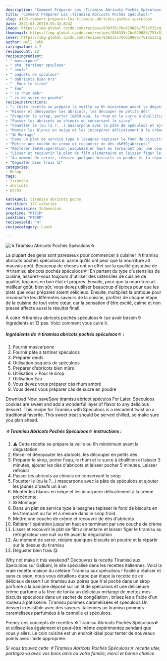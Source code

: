 ```yaml
---
description: "Comment Préparer Les ☆Tiramisu Abricots Pochés Spéculoos☆"
title: "Comment Préparer Les ☆Tiramisu Abricots Pochés Spéculoos☆"
slug: 4193-comment-preparer-les-tiramisu-abricots-poches-speculoos
date: 2021-01-26T19:55:33.824Z
image: https://img-global.cpcdn.com/recipes/830335c7bc029886/751x532cq70/☆tiramisu-abricots-poches-speculoos☆-photo-principale-de-la-recette.jpg
thumbnail: https://img-global.cpcdn.com/recipes/830335c7bc029886/751x532cq70/☆tiramisu-abricots-poches-speculoos☆-photo-principale-de-la-recette.jpg
cover: https://img-global.cpcdn.com/recipes/830335c7bc029886/751x532cq70/☆tiramisu-abricots-poches-speculoos☆-photo-principale-de-la-recette.jpg
author: Nell Cobb
ratingvalue: 4.7
reviewcount: 12
recipeingredient:
- " mascarpone"
- " pte  tartiner spculoos"
- " oeufs"
- " paquets de spculoos"
- " dabricots bien mrs"
- "  Pour le sirop"
- " Eau"
- " cs rhum ambr"
- " cs de sucre en poudre"
recipeinstructions:
- "⚠️ Cette recette se prépare la veille ou 6h mininimum avant la dégustation"
- "Rincer et dénoyauter les abricots, les découper en petits dés"
- "Préparer le sirop, porter l&#39;eau, le rhum et le sucre à ébullition et laisser 3 minutes, ajouter les dès d&#39;abricots et laisser pocher 5 minutes. Laisser refroidir"
- "Passer les abricots au chinois en conservant le sirop"
- "Fouetter le (ou la ?...) mascarpone avec la pâte de spéculoos et ajouter les jaunes d&#39;oeufs un à un"
- "Monter les blancs en neige et les incorporer délicatement à la crème précédente"
- "》》 Montage"
- "Dans un plat de service type à lasagnes tapisser le fond de biscuits en les trempant au fur et à mesure dans le sirop froid"
- "Mettre une couche de crème et recouvrir de dés d&#39;abricots"
- "Réitérer l&#39;opération jusqu&#39;en haut en terminant par une couche de crème"
- "Lisser et recouvrir le plat de film alimentaire et laisser figer le tiramisu au réfrigérateur une nuit ou 6h avant la dégustation"
- "Au moment de servir, réduire quelques biscuits en poudre et la répartir sur le dessus du tiramisu"
- "Déguster bien frais 😋"
categories:
- Resep
tags:
- tiramisu
- abricots
- pochs

katakunci: tiramisu abricots pochs 
nutrition: 127 calories
recipecuisine: Indonesian
preptime: "PT21M"
cooktime: "PT40M"
recipeyield: "4"
recipecategory: Lunch

---
```



![☆Tiramisu Abricots Pochés Spéculoos☆](https://img-global.cpcdn.com/recipes/830335c7bc029886/751x532cq70/☆tiramisu-abricots-poches-speculoos☆-photo-principale-de-la-recette.jpg)

La plupart des gens sont paresseux pour commencer à cuisiner ☆tiramisu abricots pochés spéculoos☆ parce qu'ils ont peur que la nourriture ait mauvais goût. Beaucoup de choses ont un effet sur la qualité gustative de ☆tiramisu abricots pochés spéculoos☆! En partant du type d'ustensiles de cuisine, assurez-vous toujours d'utiliser des ustensiles de cuisine de qualité, toujours en bon état et propres. Ensuite, pour que la nourriture ait meilleur goût, bien sûr, vous devez utiliser beaucoup d'épices pour que les plats que vous préparez soient délicieux. Ensuite, multipliez la pratique pour reconnaître les différentes saveurs de la cuisine, profitez de chaque étape de la cuisine de tout votre cœur, car la sensation d'être excité, calme et non pressé affecte aussi le résultat final!

<!--inarticleads1-->

À cuire ☆tiramisu abricots pochés spéculoos☆ tue avoir besoin 9 Ingrédients et 13 pas. Voici comment vous cuire il.

##### Ingrédients de ☆tiramisu abricots pochés spéculoos☆ :

1. Fournir  mascarpone
1. Fournir  pâte à tartiner spéculoos
1. Préparer  oeufs
1. Utilisation  paquets de spéculoos
1. Préparer  d&#39;abricots bien mûrs
1. Utilisation  &gt; Pour le sirop
1. Utilisation  Eau
1. Vous devez vous préparer  càs rhum ambré
1. Vous devez vous préparer  càs de sucre en poudre


Download Now. saveSave tiramisu abricot spéculos For Later. Speculoos cookies are sweet and add a wonderful layer of flavor to any delicious dessert. This recipe for Tiramisu with Speculoos is a decadent twist on a traditional favorite. This sweet treat should be served chilled, so make sure you plan ahead. 

<!--inarticleads2-->

##### ☆Tiramisu Abricots Pochés Spéculoos☆ instructions :

1. ⚠️ Cette recette se prépare la veille ou 6h mininimum avant la dégustation
1. Rincer et dénoyauter les abricots, les découper en petits dés
1. Préparer le sirop, porter l&#39;eau, le rhum et le sucre à ébullition et laisser 3 minutes, ajouter les dès d&#39;abricots et laisser pocher 5 minutes. Laisser refroidir
1. Passer les abricots au chinois en conservant le sirop
1. Fouetter le (ou la ?...) mascarpone avec la pâte de spéculoos et ajouter les jaunes d&#39;oeufs un à un
1. Monter les blancs en neige et les incorporer délicatement à la crème précédente
1. 》》 Montage
1. Dans un plat de service type à lasagnes tapisser le fond de biscuits en les trempant au fur et à mesure dans le sirop froid
1. Mettre une couche de crème et recouvrir de dés d&#39;abricots
1. Réitérer l&#39;opération jusqu&#39;en haut en terminant par une couche de crème
1. Lisser et recouvrir le plat de film alimentaire et laisser figer le tiramisu au réfrigérateur une nuit ou 6h avant la dégustation
1. Au moment de servir, réduire quelques biscuits en poudre et la répartir sur le dessus du tiramisu
1. Déguster bien frais 😋


Why not make it this weekend? Découvrez la recette Tiramisù aux Speculoos sur Galbani, le site spécialisé dans les recettes italiennes. Voici la vraie recette maison du célèbre Tiramisu aux spéculoos ! Facile à réaliser et sans cuisson, nous vous détaillons étape par étape la recette de ce délicieux dessert ! un tiramisu aux poires que h&#39;ai poché dans un sirop parfumé a la badiane déposé sur un lit de spéculoos et une délicieuse crème parfumé a la fève de tonka un délicieux mélange de mettez mes biscuits spéculoos dans un sachet de congélation , brisez les a l&#39;aide d&#39;un rouleau a pâtisserie. Tiramisu pommes caramélisées et spéculoos Un dessert irrésistible avec des saveurs italiennes un tiramisu pommes caramélisées parfumées à la cannelle et spéculoos. 

<!--inarticleads1-->

<p>
Prenez ces concepts de recettes ☆Tiramisu Abricots Pochés Spéculoos☆ et utilisez-les également et peut-être même expérimentez pendant que vous y allez. Le coin cuisine est un endroit idéal pour tenter de nouveaux points avec l'aide appropriée.
</p>

<p>
<i>Si vous trouvez cette ☆Tiramisu Abricots Pochés Spéculoos☆ recette utile, partagez-la avec vos bons amis ou votre famille, merci et bonne chance.</i>
</p>
